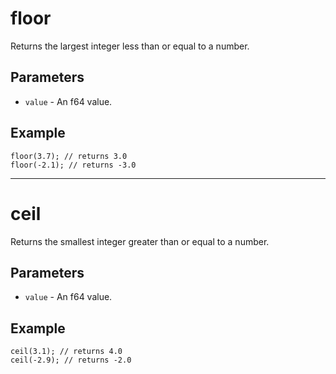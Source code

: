 # floor
Returns the largest integer less than or equal to a number.

## Parameters
 - `value` - An f64 value.

## Example
```rhai
floor(3.7); // returns 3.0
floor(-2.1); // returns -3.0
```
---

# ceil
Returns the smallest integer greater than or equal to a number.

## Parameters
 - `value` - An f64 value.

## Example
```rhai
ceil(3.1); // returns 4.0
ceil(-2.9); // returns -2.0
```

